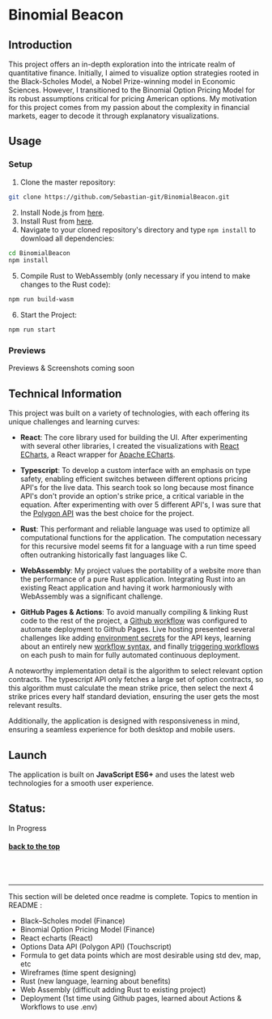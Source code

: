 # <a name="title" /> Binomial Beacon

## Introduction

This project offers an in-depth exploration into the intricate realm of quantitative finance. Initially, I aimed to visualize option strategies rooted in the Black-Scholes Model, a Nobel Prize-winning model in Economic Sciences. However, I transitioned to the Binomial Option Pricing Model for its robust assumptions critical for pricing American options. My motivation for this project comes from my passion about the complexity in financial markets, eager to decode it through explanatory visualizations.

## Usage

### Setup

1. Clone the master repository: 
```sh
git clone https://github.com/Sebastian-git/BinomialBeacon.git
```
2. Install Node.js from [here](https://nodejs.org/).
3. Install Rust from [here](https://www.rust-lang.org/tools/install).
4. Navigate to your cloned repository's directory and type `npm install` to download all dependencies:
```sh
cd BinomialBeacon
npm install
```
5. Compile Rust to WebAssembly (only necessary if you intend to make changes to the Rust code):
```sh
npm run build-wasm
```
6. Start the Project:
```sh
npm run start
```


### Previews
Previews & Screenshots coming soon 

## Technical Information

This project was built on a variety of technologies, with each offering its unique challenges and learning curves:

- **React**: The core library used for building the UI. After experimenting with several other libraries, I created the visualizations with [React ECharts](https://github.com/hustcc/echarts-for-react), a React wrapper for [Apache ECharts](https://echarts.apache.org/examples/en/index.html).

- **Typescript**: To develop a custom interface with an emphasis on type safety, enabling efficient switches between different options pricing API's for the live data. This search took so long because most finance API's don't provide an option's strike price, a critical variable in the equation. After experimenting with over 5 different API's, I was sure that the [Polygon API](https://polygon.io/docs/options/get_v3_reference_options_contracts) was the best choice for the project.

- **Rust**: This performant and reliable language was used to optimize all computational functions for the application. The computation necessary for this recursive model seems fit for a language with a run time speed often outranking historically fast languages like C.

- **WebAssembly**: My project values the portability of a website more than the performance of a pure Rust application. Integrating Rust into an existing React application and having it work harmoniously with WebAssembly was a significant challenge.

- **GitHub Pages & Actions**: To avoid manually compiling & linking Rust code to the rest of the project, a [Github workflow](https://docs.github.com/en/actions/using-workflows) was configured to automate deployment to Github Pages. Live hosting presented several challenges like adding [environment secrets](https://docs.github.com/en/actions/deployment/targeting-different-environments/using-environments-for-deployment#environment-secrets) for the API keys, learning about an entirely new [workflow syntax](https://docs.github.com/en/actions/using-workflows/workflow-syntax-for-github-actions), and finally [triggering workflows](https://docs.github.com/en/actions/using-workflows/events-that-trigger-workflows) on each push to main for fully automated continuous deployment.

A noteworthy implementation detail is the algorithm to select relevant option contracts. The typescript API only fetches a large set of option contracts, so this algorithm must calculate the mean strike price, then select the next 4 strike prices every half standard deviation, ensuring the user gets the most relevant results.

Additionally, the application is designed with responsiveness in mind, ensuring a seamless experience for both desktop and mobile users.

## Launch

The application is built on **JavaScript ES6+** and uses the latest web technologies for a smooth user experience.

## Status:
In Progress

#### [back to the top](#title)


<br /> <br /> <hr />

This section will be deleted once readme is complete.
Topics to mention in README :

- Black–Scholes model (Finance)
- Binomial Option Pricing Model (Finance)
- React echarts (React)
- Options Data API (Polygon API) (Touchscript)
- Formula to get data points which are most desirable using std dev, map, etc
- Wireframes (time spent designing)
- Rust (new language, learning about benefits)
- Web Assembly (difficult adding Rust to existing project)
- Deployment (1st time using Github pages, learned about Actions & Workflows to use .env)

